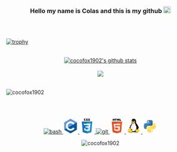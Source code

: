<p>
	<h3 align="center">
	Hello my name is Colas and this is my github
		<img src="https://camo.githubusercontent.com/8688ddee7e890dd431c7a49285ea128dd7c42b8a20361e75da59aee75330bdc2/68747470733a2f2f626c6f672e6a6f79706978656c732e636f6d2f636f6e74656e742f696d616765732f323031392f30362f776176696e675f68616e645f7369676e5f313032342e676966" width="20px" height="18px"></a>
	</h3>
</p>
<br></br>

[![trophy](https://github-profile-trophy.vercel.app/?username=cocofox1902&theme=onedark)](https://github.com/ryo-ma/github-profile-trophy)
<br></br>

<p align="center">
	<a href="https://github.com/cocofox1902/Colas/blob/main/README.	md">
		<img 	align="center" src="https://github-readme-stats.vercel.app/api?	username=cocofox1902&show_icons=true&include_all_commits=true&theme=tokyonight&hide_border=false" alt="cocofox1902's github stats" />
	</a>
<br></br>
    <a href="https://github.com/cocofox1902/Colas/blob/main/README.md">
  		<img align="center" src="https://github-readme-stats.vercel.app/api/top-langs?username=cocofox1902&show_icons=true&locale=en&layout=compact&theme=tokyonight" />
	</a>
	<br></br>
	<p><img align="center" src="https://github-readme-streak-stats.herokuapp.com/?user=cocofox1902&" alt="cocofox1902" /></p>
	<br></br>
	<p align="center"> <a href="https://www.gnu.org/software/bash/" target="_blank" rel="noreferrer"> <img src="https://www.vectorlogo.zone/logos/gnu_bash/gnu_bash-icon.svg" alt="bash" width="40" height="40"/> </a> <a href="https://www.cprogramming.com/" target="_blank" rel="noreferrer"> <img src="https://raw.githubusercontent.com/devicons/devicon/master/icons/c/c-original.svg" alt="c" width="40" height="40"/> </a> <a href="https://www.w3schools.com/css/" target="_blank" rel="noreferrer"> <img src="https://raw.githubusercontent.com/devicons/devicon/master/icons/css3/css3-original-wordmark.svg" alt="css3" width="40" height="40"/> </a> <a href="https://git-scm.com/" target="_blank" rel="noreferrer"> <img src="https://www.vectorlogo.zone/logos/git-scm/git-scm-icon.svg" alt="git" width="40" height="40"/> </a> <a href="https://www.w3.org/html/" target="_blank" rel="noreferrer"> <img src="https://raw.githubusercontent.com/devicons/devicon/master/icons/html5/html5-original-wordmark.svg" alt="html5" width="40" height="40"/> </a> <a href="https://www.linux.org/" target="_blank" rel="noreferrer"> <img src="https://raw.githubusercontent.com/devicons/devicon/master/icons/linux/linux-original.svg" alt="linux" width="40" height="40"/> </a> <a href="https://www.python.org" target="_blank" rel="noreferrer"> <img src="https://raw.githubusercontent.com/devicons/devicon/master/icons/python/python-original.svg" alt="python" width="40" height="40"/> </a> </p>
	<p align="center"> <img src="https://komarev.com/ghpvc/?username=cocofox1902&label=Profile%20views&color=0e75b6&style=flat" alt="cocofox1902" /> </p>
</p>

